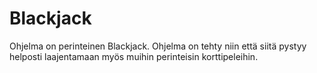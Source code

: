 ﻿# Blackjack

Ohjelma on perinteinen Blackjack. Ohjelma on tehty niin että siitä pystyy helposti laajentamaan myös muihin perinteisin korttipeleihin.

